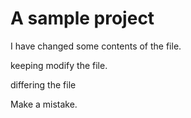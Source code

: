 A sample project
=================

I have changed some contents of the file.

keeping modify the file.

differing the file

Make a mistake.


